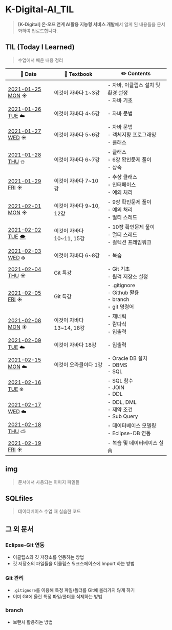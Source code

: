 # K-Digital-AI_TIL

> **[K-Digital] 온·오프 연계 AI활용 지능형 서비스 개발**에서 알게 된 내용들을 문서화하여 업로드합니다.



## TIL (Today I Learned)

> 수업에서 배운 내용 정리

| :calendar: Date                                              | :book: Textbook           | :pencil2: Contents                                           |
| ------------------------------------------------------------ | ------------------------- | ------------------------------------------------------------ |
| [2021-01-25 MON](https://github.com/kmathl96/K-Digital-AI_TIL/blob/master/TIL/210125.md)​ :sunny: | 이것이 자바다 1~3강       | - 자바, 이클립스 설치 및 환경 설정<br />- 자바 기초          |
| [2021-01-26 TUE](https://github.com/kmathl96/K-Digital-AI_TIL/blob/master/TIL/210126.md) :cloud: | 이것이 자바다 4~5강       | - 자바 문법                                                  |
| [2021-01-27 WED](https://github.com/kmathl96/K-Digital-AI_TIL/blob/master/TIL/210127.md) :sunny: | 이것이 자바다 5~6강       | - 자바 문법<br />- 객체지향 프로그래밍<br />- 클래스         |
| [2021-01-28 THU](https://github.com/kmathl96/K-Digital-AI_TIL/blob/master/TIL/210128.md) :snowman: | 이것이 자바다 6~7강       | - 클래스<br />- 6장 확인문제 풀이<br />- 상속                |
| [2021-01-29 FRI](https://github.com/kmathl96/K-Digital-AI_TIL/blob/master/TIL/210129.md) :sunny: | 이것이 자바다 7~10강      | - 추상 클래스<br />- 인터페이스<br />- 예외 처리             |
| [2021-02-01 MON](https://github.com/kmathl96/K-Digital-AI_TIL/blob/master/TIL/210201.md) :sunny: | 이것이 자바다 9~10, 12강  | - 9장 확인문제 풀이<br />- 예외 처리<br />- 멀티 스레드      |
| [2021-02-02 TUE](https://github.com/kmathl96/K-Digital-AI_TIL/blob/master/TIL/210202.md) :cloud_with_snow: | 이것이 자바다 10~11, 15강 | - 10장 확인문제 풀이<br />- 멀티 스레드<br />- 컬렉션 프레임워크 |
| [2021-02-03 WED](https://github.com/kmathl96/K-Digital-AI_TIL/blob/master/TIL/210203.md) :snowflake: | 이것이 자바다 6~8강       | - 복습                                                       |
| [2021-02-04 THU](https://github.com/kmathl96/K-Digital-AI_TIL/blob/master/TIL/210204-210205.md) :sunny: | Git 특강                  | - Git 기초<br />- 원격 저장소 설정                           |
| [2021-02-05 FRI](https://github.com/kmathl96/K-Digital-AI_TIL/blob/master/TIL/210204-210205.md#gitignore) :sunny: | Git 특강                  | - .gitignore<br />- Github 활용<br />- branch<br />- git 명령어 |
| [2021-02-08 MON](https://github.com/kmathl96/K-Digital-AI_TIL/blob/master/TIL/210208-210209.md) :sunny: | 이것이 자바다 13~14, 18강 | - 제네릭<br />- 람다식<br />- 입출력                         |
| [2021-02-09 TUE](https://github.com/kmathl96/K-Digital-AI_TIL/blob/master/TIL/210208-210209.md#18-io-%EA%B8%B0%EB%B0%98-%EC%9E%85%EC%B6%9C%EB%A0%A5-%EB%B0%8F-%EB%84%A4%ED%8A%B8%EC%9B%8C%ED%82%B9) :cloud: | 이것이 자바다 18강        | - 입출력                                                     |
| [2021-02-15 MON](https://github.com/kmathl96/K-Digital-AI_TIL/blob/master/TIL/210215.md) :cloud: | 이것이 오라클이다 1강     | - Oracle DB 설치<br />- DBMS<br />- SQL                      |
| [2021-02-16 TUE](https://github.com/kmathl96/K-Digital-AI_TIL/blob/master/TIL/210216.md) :snowflake: |                           | - SQL 함수<br />- JOIN<br />- DDL                            |
| [2021-02-17 WED](https://github.com/kmathl96/K-Digital-AI_TIL/blob/master/TIL/210217.md) :cloud: |                           | - DDL, DML<br />- 제약 조건<br />- Sub Query                 |
| [2021-02-18 THU](https://github.com/kmathl96/K-Digital-AI_TIL/blob/master/TIL/210218.md) :partly_sunny: |                           | - 데이터베이스 모델링<br />- Eclipse-DB 연동                 |
| [2021-02-19 FRI](https://github.com/kmathl96/K-Digital-AI_TIL/blob/master/TIL/210219.md) :sunny: |                           | - 복습 및 데이터베이스 실습                                  |



## img

> 문서에서 사용되는 이미지 파일들



## SQLfiles

> 데이터베이스 수업 때 실습한 코드



## 그 외 문서

### Eclipse-Git 연동

- 이클립스와 깃 저장소를 연동하는 방법
- 깃 저장소의 파일들을 이클립스 워크스페이스에 Import 하는 방법

### Git 관리

- `.gitignore`를 이용해 특정 파일/폴더를 Git에 올라가지 않게 하기
- 이미 Git에 올린 특정 파일/폴더를 삭제하는 방법

### branch

- 브랜치 활용하는 방법
